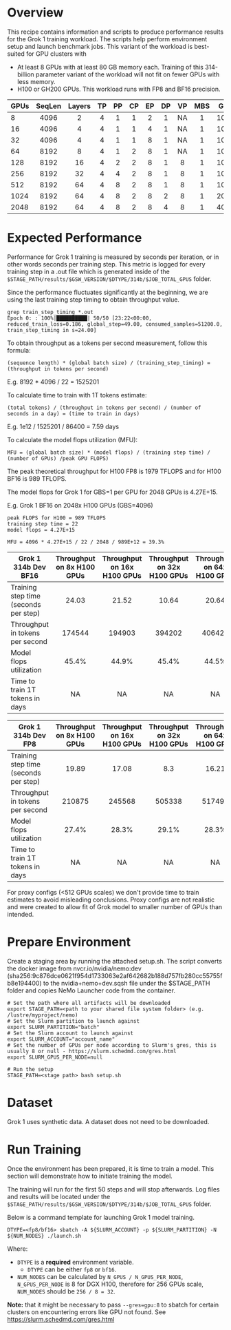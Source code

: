 # Overview

This recipe contains information and scripts to produce performance results for the Grok 1 training workload. The scripts help perform environment setup and launch benchmark jobs.
This variant of the workload is best-suited for GPU clusters with

* At least 8 GPUs with at least 80 GB memory each. Training of this 314-billion parameter variant of the workload will not fit on fewer GPUs with less memory.
* H100 or GH200 GPUs. This workload runs with FP8 and BF16 precision.

| GPUs | SeqLen | Layers | TP  | PP  | CP  | EP  | DP  | VP  | MBS | GBS  | GA  |
|------|:------:|:------:|:---:|:---:|:---:|:---:|:---:|:---:|:---:|:----:|:---:|
| 8    | 4096   | 2      | 4   | 1   | 1   | 2   | 1   | NA  | 1   | 1024 | 128 |
| 16   | 4096   | 4      | 4   | 1   | 1   | 4   | 1   | NA  | 1   | 1024 | 128 |
| 32   | 4096   | 4      | 4   | 1   | 1   | 8   | 1   | NA  | 1   | 1024 | 128 |
| 64   | 8192   | 8      | 4   | 1   | 2   | 8   | 1   | NA  | 1   | 1024 | 128 |
| 128  | 8192   | 16     | 4   | 2   | 2   | 8   | 1   | 8   | 1   | 1024 | 128 |
| 256  | 8192   | 32     | 4   | 4   | 2   | 8   | 1   | 8   | 1   | 1024 | 128 |
| 512  | 8192   | 64     | 4   | 8   | 2   | 8   | 1   | 8   | 1   | 1024 | 128 |
| 1024 | 8192   | 64     | 4   | 8   | 2   | 8   | 2   | 8   | 1   | 2048 | 128 |
| 2048 | 8192   | 64     | 4   | 8   | 2   | 8   | 4   | 8   | 1   | 4096 | 128 |

# Expected Performance

Performance for Grok 1 training is measured by seconds per iteration, or in other words seconds per training step. This metric is logged for every training step in a .out file which is generated inside of the `$STAGE_PATH/results/$GSW_VERSION/$DTYPE/314b/$JOB_TOTAL_GPUS` folder. 

Since the performance fluctuates significantly at the beginning, we are using the last training step timing to obtain throughput value.

```shell
grep train_step_timing *.out
Epoch 0: : 100%|██████████| 50/50 [23:22<00:00, reduced_train_loss=0.186, global_step=49.00, consumed_samples=51200.0, train_step_timing in s=24.00]
```

To obtain throughput as a tokens per second measurement, follow this formula: 
```shell
(sequence length) * (global batch size) / (training_step_timing) = (throughput in tokens per second)
```

E.g. 8192 * 4096 / 22 = 1525201

To calculate time to train with 1T tokens estimate:
```shell
(total tokens) / (throughput in tokens per second) / (number of seconds in a day) = (time to train in days) 
```
E.g. 1e12 / 1525201 / 86400 = 7.59 days 


To calculate the model flops utilization (MFU):
```shell
MFU = (global batch size) * (model flops) / (training step time) / (number of GPUs) /peak GPU FLOPS)
```

The peak theoretical throughput for H100 FP8 is 1979 TFLOPS and for H100 BF16 is 989 TFLOPS.

The model flops for Grok 1 for GBS=1 per GPU for 2048 GPUs is 4.27E+15.

E.g. Grok 1 BF16 on 2048x H100 GPUs (GBS=4096)
```shell
peak FLOPS for H100 = 989 TFLOPS
training step time = 22
model flops = 4.27E+15

MFU = 4096 * 4.27E+15 / 22 / 2048 / 989E+12 = 39.3%
```

| Grok 1 314b Dev BF16 | Throughput on 8x H100 GPUs | Throughput on 16x H100 GPUs | Throughput on 32x H100 GPUs | Throughput on 64x H100 GPUs | Throughput on 128x H100 GPUs | Throughput on 256 H100 GPUs | Throughput on 512 H100 GPUs | Throughput on 1024 H100 GPUs | Throughput on 2048 H100 GPUs |
|---|:---:|:---:|:---:|:---:|:---:|:---:|:---:|:---:|:---:|
| Training step time (seconds per step) | 24.03 | 21.52 | 10.64 | 20.64 | 20.64 | 20.7 | 20.83 | 21 | 21.09
| Throughput in tokens per second       | 174544 | 194903 | 394202 | 406425 | 406425 | 405247 | 402718 | 798915 | 1591011
| Model flops utilization               | 45.4% | 44.9% | 45.4% | 44.5% | 43.0% | 42.1% | 41.5% | 41.1% | 41.0%
| Time to train 1T tokens in days       | NA | NA | NA | NA | NA | NA | 28.74 | 14.49 | 7.27

| Grok 1 314b Dev FP8 | Throughput on 8x H100 GPUs | Throughput on 16x H100 GPUs | Throughput on 32x H100 GPUs | Throughput on 64x H100 GPUs | Throughput on 128x H100 GPUs | Throughput on 256 H100 GPUs | Throughput on 512 H100 GPUs | Throughput on 1024 H100 GPUs | Throughput on 2048 H100 GPUs |
|---|:---:|:---:|:---:|:---:|:---:|:---:|:---:|:---:|:---:|
| Training step time (seconds per step) | 19.89 | 17.08 | 8.3 | 16.21 | 16.48 | 16.55 | 16.69 | 16.89 | 17.04
| Throughput in tokens per second       | 210875 | 245568 | 505338 | 517496 | 509017 | 506865 | 502613 | 993322 | 1969157
| Model flops utilization               | 27.4% | 28.3% | 29.1% | 28.3% | 26.9% | 26.3% | 25.9% | 25.6% | 25.3%
| Time to train 1T tokens in days       | NA | NA | NA | NA | NA | NA | 23.03 | 11.65 | 5.88

For proxy configs (<512 GPUs scales) we don't provide time to train estimates to avoid misleading conclusions. Proxy configs are not realistic and were created to allow fit of Grok model to smaller number of GPUs than intended.

# Prepare Environment

Create a staging area by running the attached setup.sh. The script converts the docker image from nvcr.io/nvidia/nemo:dev (sha256:9c876dce0621f954d1733063e2af642682b188d757fb280cc55755fb8e194400) to the nvidia+nemo+dev.sqsh file under the $STAGE_PATH folder and copies NeMo Launcher code from the container.

```shell
# Set the path where all artifacts will be downloaded
export STAGE_PATH=<path to your shared file system folder> (e.g. /lustre/myproject/nemo)
# Set the Slurm partition to launch against
export SLURM_PARTITION="batch"
# Set the Slurm account to launch against
export SLURM_ACCOUNT="account_name"
# Set the number of GPUs per node according to Slurm's gres, this is usually 8 or null - https://slurm.schedmd.com/gres.html
export SLURM_GPUS_PER_NODE=null

# Run the setup
STAGE_PATH=<stage path> bash setup.sh
```

# Dataset
Grok 1 uses synthetic data. A dataset does not need to be downloaded.

# Run Training
Once the environment has been prepared, it is time to train a model. This section will demonstrate how to initiate training the model. 

The training will run for the first 50 steps and will stop afterwards. Log files and results will be located under the `$STAGE_PATH/results/$GSW_VERSION/$DTYPE/314b/$JOB_TOTAL_GPUS` folder.

Below is a command template for launching Grok 1 model training.
```shell
DTYPE=<fp8/bf16> sbatch -A ${SLURM_ACCOUNT} -p ${SLURM_PARTITION} -N ${NUM_NODES} ./launch.sh
```
Where:
- `DTYPE` is a **required** environment variable.
	- `DTYPE` can be either `fp8` or `bf16`.
- `NUM_NODES` can be calculated by `N_GPUS / N_GPUS_PER_NODE`, `N_GPUS_PER_NODE` is 8 for DGX H100, therefore for 256 GPUs scale, `NUM_NODES` should be `256 / 8 = 32`.

**Note:** that it might be necessary to pass `--gres=gpu:8` to sbatch for certain clusters on encountering errors like GPU not found. See https://slurm.schedmd.com/gres.html
